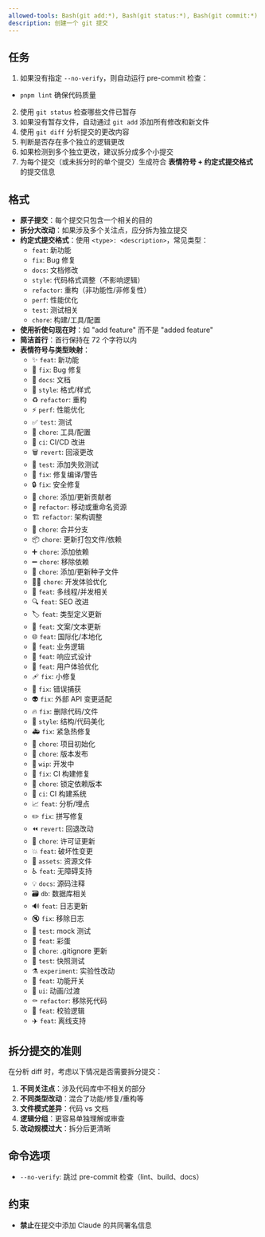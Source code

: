 ```yaml
---
allowed-tools: Bash(git add:*), Bash(git status:*), Bash(git commit:*) , Bash(git diff:*), Bash(git log:*)
description: 创建一个 git 提交
---
```


## 任务

1. 如果没有指定 `--no-verify`，则自动运行 pre-commit 检查：
  - `pnpm lint` 确保代码质量
2. 使用 `git status` 检查哪些文件已暂存
3. 如果没有暂存文件，自动通过 `git add` 添加所有修改和新文件
4. 使用 `git diff` 分析提交的更改内容
5. 判断是否存在多个独立的逻辑更改
6. 如果检测到多个独立更改，建议拆分成多个小提交
7. 为每个提交（或未拆分时的单个提交）生成符合 **表情符号 + 约定式提交格式** 的提交信息

## 格式

- **原子提交**：每个提交只包含一个相关的目的
- **拆分大改动**：如果涉及多个关注点，应分拆为独立提交
- **约定式提交格式**：使用 `<type>: <description>`，常见类型：
  - `feat`: 新功能
  - `fix`: Bug 修复
  - `docs`: 文档修改
  - `style`: 代码格式调整（不影响逻辑）
  - `refactor`: 重构（非功能性/非修复性）
  - `perf`: 性能优化
  - `test`: 测试相关
  - `chore`: 构建/工具/配置
- **使用祈使句现在时**：如 "add feature" 而不是 "added feature"
- **简洁首行**：首行保持在 72 个字符以内
- **表情符号与类型映射**：
  - ✨ `feat`: 新功能
  - 🐛 `fix`: Bug 修复
  - 📝 `docs`: 文档
  - 💄 `style`: 格式/样式
  - ♻️ `refactor`: 重构
  - ⚡️ `perf`: 性能优化
  - ✅ `test`: 测试
  - 🔧 `chore`: 工具/配置
  - 🚀 `ci`: CI/CD 改进
  - 🗑️ `revert`: 回滚更改
  - 🧪 `test`: 添加失败测试
  - 🚨 `fix`: 修复编译/警告
  - 🔒️ `fix`: 安全修复
  - 👥 `chore`: 添加/更新贡献者
  - 🚚 `refactor`: 移动或重命名资源
  - 🏗️ `refactor`: 架构调整
  - 🔀 `chore`: 合并分支
  - 📦️ `chore`: 更新打包文件/依赖
  - ➕ `chore`: 添加依赖
  - ➖ `chore`: 移除依赖
  - 🌱 `chore`: 添加/更新种子文件
  - 🧑‍💻 `chore`: 开发体验优化
  - 🧵 `feat`: 多线程/并发相关
  - 🔍️ `feat`: SEO 改进
  - 🏷️ `feat`: 类型定义更新
  - 💬 `feat`: 文案/文本更新
  - 🌐 `feat`: 国际化/本地化
  - 👔 `feat`: 业务逻辑
  - 📱 `feat`: 响应式设计
  - 🚸 `feat`: 用户体验优化
  - 🩹 `fix`: 小修复
  - 🥅 `fix`: 错误捕获
  - 👽️ `fix`: 外部 API 变更适配
  - 🔥 `fix`: 删除代码/文件
  - 🎨 `style`: 结构/代码美化
  - 🚑️ `fix`: 紧急热修复
  - 🎉 `chore`: 项目初始化
  - 🔖 `chore`: 版本发布
  - 🚧 `wip`: 开发中
  - 💚 `fix`: CI 构建修复
  - 📌 `chore`: 锁定依赖版本
  - 👷 `ci`: CI 构建系统
  - 📈 `feat`: 分析/埋点
  - ✏️ `fix`: 拼写修复
  - ⏪️ `revert`: 回退改动
  - 📄 `chore`: 许可证更新
  - 💥 `feat`: 破坏性变更
  - 🍱 `assets`: 资源文件
  - ♿️ `feat`: 无障碍支持
  - 💡 `docs`: 源码注释
  - 🗃️ `db`: 数据库相关
  - 🔊 `feat`: 日志更新
  - 🔇 `fix`: 移除日志
  - 🤡 `test`: mock 测试
  - 🥚 `feat`: 彩蛋
  - 🙈 `chore`: .gitignore 更新
  - 📸 `test`: 快照测试
  - ⚗️ `experiment`: 实验性改动
  - 🚩 `feat`: 功能开关
  - 💫 `ui`: 动画/过渡
  - ⚰️ `refactor`: 移除死代码
  - 🦺 `feat`: 校验逻辑
  - ✈️ `feat`: 离线支持

## 拆分提交的准则

在分析 diff 时，考虑以下情况是否需要拆分提交：
1. **不同关注点**：涉及代码库中不相关的部分
2. **不同类型改动**：混合了功能/修复/重构等
3. **文件模式差异**：代码 vs 文档
4. **逻辑分组**：更容易单独理解或审查
5. **改动规模过大**：拆分后更清晰

## 命令选项

- `--no-verify`: 跳过 pre-commit 检查（lint、build、docs）

## 约束

- **禁止**在提交中添加 Claude 的共同署名信息
